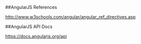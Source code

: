 ﻿##AngularJS References

http://www.w3schools.com/angular/angular_ref_directives.asp

##AngularJS API Docs

https://docs.angularjs.org/api